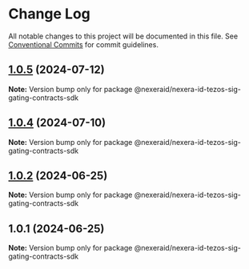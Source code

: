 # Change Log

All notable changes to this project will be documented in this file.
See [Conventional Commits](https://conventionalcommits.org) for commit guidelines.

## [1.0.5](https://github.com/NexeraProtocol/NexeraIDSigGatingContracts/compare/@nexeraid/nexera-id-tezos-sig-gating-contracts-sdk@1.0.4...@nexeraid/nexera-id-tezos-sig-gating-contracts-sdk@1.0.5) (2024-07-12)

**Note:** Version bump only for package @nexeraid/nexera-id-tezos-sig-gating-contracts-sdk





## [1.0.4](https://github.com/NexeraProtocol/NexeraIDSigGatingContracts/compare/@nexeraid/nexera-id-tezos-sig-gating-contracts-sdk@1.0.2...@nexeraid/nexera-id-tezos-sig-gating-contracts-sdk@1.0.4) (2024-07-10)

**Note:** Version bump only for package @nexeraid/nexera-id-tezos-sig-gating-contracts-sdk





## [1.0.2](https://github.com/NexeraProtocol/NexeraIDSigGatingContracts/compare/@nexeraid/nexera-id-tezos-sig-gating-contracts-sdk@1.0.1...@nexeraid/nexera-id-tezos-sig-gating-contracts-sdk@1.0.2) (2024-06-25)

**Note:** Version bump only for package @nexeraid/nexera-id-tezos-sig-gating-contracts-sdk





## 1.0.1 (2024-06-25)

**Note:** Version bump only for package @nexeraid/nexera-id-tezos-sig-gating-contracts-sdk
